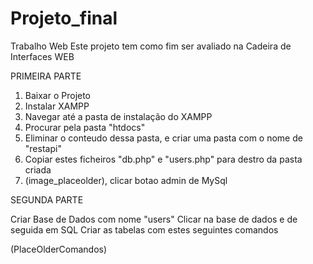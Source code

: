 # Projeto_final
 Trabalho Web
 Este projeto tem como fim ser avaliado na Cadeira de Interfaces WEB

 PRIMEIRA PARTE
 
 1. Baixar o Projeto
 2. Instalar XAMPP
 3. Navegar até a pasta de instalação do XAMPP
 4. Procurar pela pasta "htdocs"
 5. Eliminar o conteudo dessa pasta, e criar uma pasta com o nome de "restapi" 
 6. Copiar estes ficheiros "db.php" e "users.php" para destro da pasta criada
 7. (image_placeolder), clicar botao admin de MySql
  
 SEGUNDA PARTE

 Criar Base de Dados com nome "users"
 Clicar na base de dados e de seguida em SQL
 Criar as tabelas com estes seguintes comandos

 (PlaceOlderComandos)
